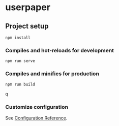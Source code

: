 # userpaper

## Project setup
```
npm install
```

### Compiles and hot-reloads for development
```
npm run serve
```

### Compiles and minifies for production
```
npm run build
```
q
### Customize configuration
See [Configuration Reference](https://cli.vuejs.org/config/).
